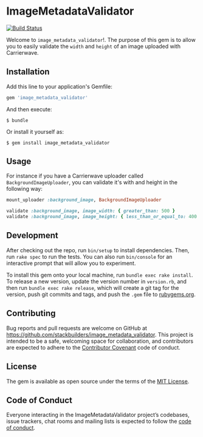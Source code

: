 # ImageMetadataValidator

[![Build Status](https://travis-ci.org/stackbuilders/image_metadata_validator.svg?branch=master)](https://travis-ci.org/stackbuilders/image_metadata_validator)

Welcome to `image_metadata_validator`!. The purpose of this gem is to allow you to easily validate the `width` and `height` of an image uploaded with Carrierwave.

## Installation

Add this line to your application's Gemfile:

```ruby
gem 'image_metadata_validator'
```

And then execute:

    $ bundle

Or install it yourself as:

    $ gem install image_metadata_validator

## Usage
For instance if you have a Carrierwave uploader called `BackgroundImageUploader`, you can validate it's with and height in the following way:

```ruby
mount_uploader :background_image, BackgroundImageUploader

validate :background_image, image_width: { greater_than: 500 }
validate :background_image, image_height: { less_than_or_equal_to: 400 }
```

## Development

After checking out the repo, run `bin/setup` to install dependencies. Then, run `rake spec` to run the tests. You can also run `bin/console` for an interactive prompt that will allow you to experiment.

To install this gem onto your local machine, run `bundle exec rake install`. To release a new version, update the version number in `version.rb`, and then run `bundle exec rake release`, which will create a git tag for the version, push git commits and tags, and push the `.gem` file to [rubygems.org](https://rubygems.org).

## Contributing

Bug reports and pull requests are welcome on GitHub at https://github.com/stackbuilders/image_metadata_validator. This project is intended to be a safe, welcoming space for collaboration, and contributors are expected to adhere to the [Contributor Covenant](http://contributor-covenant.org) code of conduct.

## License

The gem is available as open source under the terms of the [MIT License](http://opensource.org/licenses/MIT).

## Code of Conduct

Everyone interacting in the ImageMetadataValidator project’s codebases, issue trackers, chat rooms and mailing lists is expected to follow the [code of conduct](https://github.com/[USERNAME]/image_metadata_validator/blob/master/CODE_OF_CONDUCT.md).
